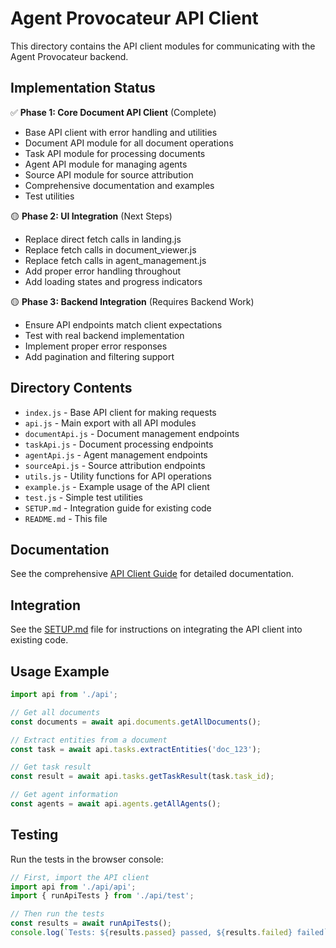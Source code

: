 # Agent Provocateur API Client

This directory contains the API client modules for communicating with the Agent Provocateur backend.

## Implementation Status

✅ **Phase 1: Core Document API Client** (Complete)
- Base API client with error handling and utilities
- Document API module for all document operations
- Task API module for processing documents
- Agent API module for managing agents
- Source API module for source attribution
- Comprehensive documentation and examples
- Test utilities

🟡 **Phase 2: UI Integration** (Next Steps)
- Replace direct fetch calls in landing.js
- Replace fetch calls in document_viewer.js
- Replace fetch calls in agent_management.js
- Add proper error handling throughout
- Add loading states and progress indicators

🟡 **Phase 3: Backend Integration** (Requires Backend Work)
- Ensure API endpoints match client expectations
- Test with real backend implementation
- Implement proper error responses
- Add pagination and filtering support

## Directory Contents

- `index.js` - Base API client for making requests
- `api.js` - Main export with all API modules
- `documentApi.js` - Document management endpoints
- `taskApi.js` - Document processing endpoints
- `agentApi.js` - Agent management endpoints
- `sourceApi.js` - Source attribution endpoints
- `utils.js` - Utility functions for API operations
- `example.js` - Example usage of the API client
- `test.js` - Simple test utilities
- `SETUP.md` - Integration guide for existing code
- `README.md` - This file

## Documentation

See the comprehensive [API Client Guide](../../../docs/development/api_client_guide.md) for detailed documentation.

## Integration

See the [SETUP.md](./SETUP.md) file for instructions on integrating the API client into existing code.

## Usage Example

```javascript
import api from './api';

// Get all documents
const documents = await api.documents.getAllDocuments();

// Extract entities from a document
const task = await api.tasks.extractEntities('doc_123');

// Get task result
const result = await api.tasks.getTaskResult(task.task_id);

// Get agent information
const agents = await api.agents.getAllAgents();
```

## Testing

Run the tests in the browser console:

```javascript
// First, import the API client
import api from './api/api';
import { runApiTests } from './api/test';

// Then run the tests
const results = await runApiTests();
console.log(`Tests: ${results.passed} passed, ${results.failed} failed`);
```
